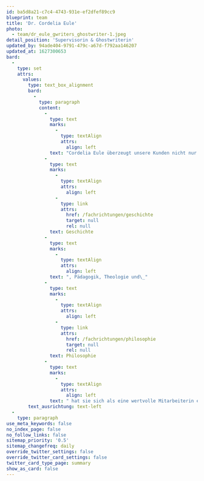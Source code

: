 ```yaml
---
id: ba5d8a21-c7c4-4743-931e-ef2dfef89cc9
blueprint: team
title: 'Dr. Cordelia Eule'
photo:
  - team/dr_eule_gwriters_ghostwriter-1.jpeg
detail_position: 'Supervisorin & Ghostwriterin'
updated_by: 94ade404-9791-479c-a67d-f792aa146207
updated_at: 1627300653
bard:
  -
    type: set
    attrs:
      values:
        type: text_box_alignment
        bard:
          -
            type: paragraph
            content:
              -
                type: text
                marks:
                  -
                    type: textAlign
                    attrs:
                      align: left
                text: "Cordelia Eule überzeugt unsere Kunden nicht nur durch ihre Akkuratesse. Ihre Bereitschaft, sich auf jedes Thema in der Tiefe einzulassen und aus jedem Text das Beste herauszuholen sowie ihre Zuverlässigkeit und Einsatzbereitschaft zeigen zudem ihre Begeisterung für ihre Arbeit. Als verlässliche Supervisorin in unserer Qualitätssicherung und als promovierte Experten für die Fachbereiche Archäologie,\_"
              -
                type: text
                marks:
                  -
                    type: textAlign
                    attrs:
                      align: left
                  -
                    type: link
                    attrs:
                      href: /fachrichtungen/geschichte
                      target: null
                      rel: null
                text: Geschichte
              -
                type: text
                marks:
                  -
                    type: textAlign
                    attrs:
                      align: left
                text: ", Pädagogik, Theologie und\_"
              -
                type: text
                marks:
                  -
                    type: textAlign
                    attrs:
                      align: left
                  -
                    type: link
                    attrs:
                      href: /fachrichtungen/philosophie
                      target: null
                      rel: null
                text: Philosophie
              -
                type: text
                marks:
                  -
                    type: textAlign
                    attrs:
                      align: left
                text: " hat sie sich als eine wertvolle Mitarbeiterin etabliert, der wir dank ihrer Stärken im analytischen Strukturieren und Schreiben gerne auch die schwierigsten Aufträge übergeben. Darüber hinaus hat Dr. Cordelia Eule auch mehrere Jahre im Bereich der Finanzberatung und hat eine Weiterbildung zur Versicherungs- und Finanzanlagenfachfrau absolviert, was ihr als\_ Grundlage für alle wirtschaftswissenschaftlichen Themen dient."
        text_ausrichtung: text-left
  -
    type: paragraph
use_meta_keywords: false
no_index_page: false
no_follow_links: false
sitemap_priority: '0.5'
sitemap_changefreq: daily
override_twitter_settings: false
override_twitter_card_settings: false
twitter_card_type_page: summary
show_as_card: false
---
```

